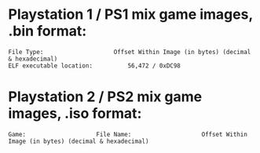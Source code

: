 # Playstation 1 / PS1 mix game images, .bin format:
```
File Type:                    Offset Within Image (in bytes) (decimal & hexadecimal)
ELF executable location:          56,472 / 0xDC98
```

# Playstation 2 / PS2 mix game images, .iso format:
```  
Game:                    File Name:                    Offset Within Image (in bytes) (decimal & hexadecimal)
